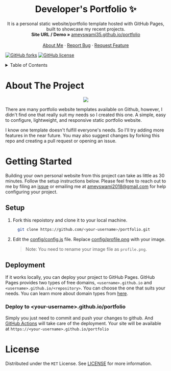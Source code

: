 <!-- PROJECT LOGO -->
<br />
<p align="center">
  <h1 align="center">Developer's Portfolio ✨</h1>

  <p align="center">
    It is a personal static website/portfolio template hosted with GitHub Pages, built to showcase my recent projects.
    <br />
    <strong>Site URL / Demo » </strong>
    <a href="https://ameyswami35.github.io/portfolio/"> ameyswami35.github.io/portfolio</a>
    <br />
    <br />
    <a href="https://ameyswami35.github.io/portfolio/">About Me</a>
    ·
    <a href="https://github.com/ameyswami35/portfolio/issues">Report Bug</a>
    ·
    <a href="https://github.com/ameyswami35/portfolio/issues">Request Feature</a>
  </p>
</p>

[![GitHub forks](https://img.shields.io/github/forks/ameyswami35/portfolio?style=for-the-badge)](https://github.com/ameyswami35/portfolio/network)
[![GitHub license](https://img.shields.io/github/license/sushant0802/portfolio?style=for-the-badge)](https://github.com/sushant0802/portfolio/blob/main/LICENSE)



<!-- TABLE OF CONTENTS -->
<details>
  <summary>Table of Contents</summary>
  <ol>
    <li>
      <a href="#about-the-project">About The Project</a>
    </li>
    <li>
      <a href="#getting-started">Getting Started</a>
      <ul>
        <li><a href="#prerequisites">Prerequisites</a></li>
        <li><a href="#setup">Setup</a></li>
      </ul>
    </li>
    <li><a href="#contributing">Contributing</a></li>
    <li><a href="#license">License</a></li>
  </ol>
</details>



<!-- ABOUT THE PROJECT -->
# About The Project
<p align="center">
  <kbd>
<img src="https://user-images.githubusercontent.com/97898007/192988640-e7fcae20-cce3-452c-aa84-20d6914d2195.gif"></img>
   </kbd>
</p>
There are many portfolio website templates available on Github, however, I didn't find one that really suit my needs so I created this one. A simple, easy to configure, lightweight, and responsive static portfolio website.

I know one template doesn't fulfill everyone's needs. So I'll try adding more features in the near future. You may also suggest changes by forking this repo and creating a pull request or opening an issue.


<!-- GETTING STARTED -->
# Getting Started

Building your own personal website from this project can take as little as 30 minutes. Follow the setup instructions below. Please feel free to reach out to me by filing an [issue](https://github.com/ameyswami35/portfolio/issues) or emailing me at ameyswami2018@gmail.com for help configuring your project.


## Setup

1. Fork this repoistory and clone it to your local machine.
    ```sh
      git clone https://github.com/<your-username>/portfolio.git
    ``` 

2. Edit the [config/config.js](https://github.com/ameyswami35/portfolio/blob/main/config/config.js) file. Replace [config/profile.png](https://github.com/ameyswami35/portfolio/blob/main/config/profile.png) with your image. 
    >Note: You need to rename your image file as `profile.png`.


## Deployment

If it works locally, you can deploy your project to GitHub Pages. GitHub Pages provides two types of free domains, `<username>.github.io` and `<username>.github.io/<repository>`. You can choose the one that suits your needs. You can learn more about domain types from [here](https://docs.github.com/en/pages/getting-started-with-github-pages/about-github-pages#types-of-github-pages-sites).

### Deploy to \<your-username>.github.io/portfolio

Simply you just need to commit and push your changes to github. And [GitHub Actions](https://docs.github.com/en/actions/learn-github-actions/introduction-to-github-actions#overview) will take care of the deployment. Your site will be available at `https://<your-username>.github.io/portfolio`



<!-- LICENSE -->
# License

Distributed under the `MIT` License. See [LICENSE](https://github.com/sushant0802/portfolio/blob/main/LICENSE) for more information.
